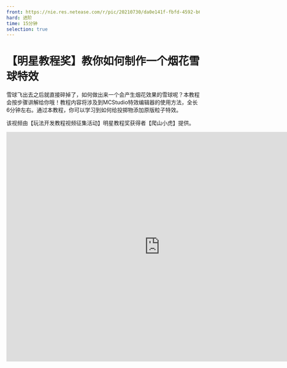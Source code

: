 ```yaml
---
front: https://nie.res.netease.com/r/pic/20210730/da0e141f-fbfd-4592-b6b4-b410f898f556.png
hard: 进阶
time: 15分钟
selection: true
---
```


# 【明星教程奖】教你如何制作一个烟花雪球特效

雪球飞出去之后就直接碎掉了，如何做出来一个会产生烟花效果的雪球呢？本教程会按步骤讲解给你哦！教程内容将涉及到MCStudio特效编辑器的使用方法，全长6分钟左右。通过本教程，你可以学习到如何给投掷物添加原版粒子特效。

该视频由【玩法开发教程视频征集活动】明星教程奖获得者【爬山小虎】提供。

<center><embed src="https://cc.163.com/act/m/daily/iframeplayer/?id=601cf65f24ab4b83309fc91d
    " height="600" width="800"/></center>

